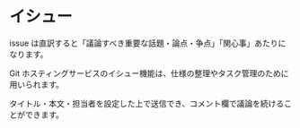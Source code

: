 # イシュー

issue は直訳すると「議論すべき重要な話題・論点・争点」「関心事」あたりになります。

Git ホスティングサービスのイシュー機能は、仕様の整理やタスク管理のために用いられます。

タイトル・本文・担当者を設定した上で送信でき、コメント欄で議論を続けることができます。
